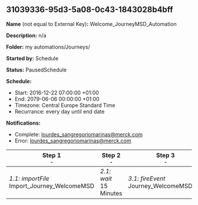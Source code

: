 ## 31039336-95d3-5a08-0c43-1843028b4bff

**Name** (not equal to External Key)**:** Welcome_JourneyMSD_Automation

**Description:** n/a

**Folder:** my automations/Journeys/

**Started by:** Schedule

**Status:** PausedSchedule

**Schedule:**

* Start: 2016-12-22 07:00:00 +01:00
* End: 2079-06-06 00:00:00 +01:00
* Timezone: Central Europe Standard Time
* Recurrance: every day until end date

**Notifications:**

* Complete: lourdes_sangregoriomarinas@merck.com
* Error: lourdes_sangregoriomarinas@merck.com

| Step 1<br>_<small>-</small>_ | Step 2<br>_<small>-</small>_ | Step 3<br>_<small>-</small>_ |
| --- | --- | --- |
| _1.1: importFile_<br>Import_Journey_WelcomeMSD | _2.1: wait_<br>15 Minutes | _3.1: fireEvent_<br>Journey_WelcomeMSD_DE |
